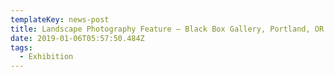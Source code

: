 ```yaml
---
templateKey: news-post
title: Landscape Photography Feature — Black Box Gallery, Portland, OR
date: 2019-01-06T05:57:50.484Z
tags:
  - Exhibition
---
```

